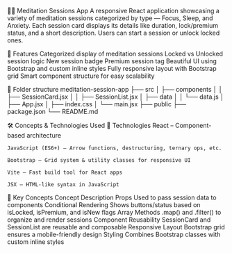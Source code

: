 🧘‍♂️ Meditation Sessions App
A responsive React application showcasing a variety of meditation sessions categorized by type — Focus, Sleep, and Anxiety. Each session card displays its details like duration, lock/premium status, and a short description. Users can start a session or unlock locked ones.

🌟 Features
    Categorized display of meditation sessions
    Locked vs Unlocked session logic
    New session badge
    Premium session tag
    Beautiful UI using Bootstrap and custom inline styles
    Fully responsive layout with Bootstrap grid
    Smart component structure for easy scalability

🧱 Folder structure
    meditation-session-app
    ├── src
    │   ├── components
    │   │   ├── SessionCard.jsx
    │   │   ├── SessionList.jsx
    │   ├── data
    │   │   └── data.js
    │   ├── App.jsx
    │   ├── index.css
    │   └── main.jsx
    ├── public
    ├── package.json
    └── README.md


🛠️ Concepts & Technologies Used
🔧 Technologies
    React – Component-based architecture

    JavaScript (ES6+) – Arrow functions, destructuring, ternary ops, etc.

    Bootstrap – Grid system & utility classes for responsive UI

    Vite – Fast build tool for React apps

    JSX – HTML-like syntax in JavaScript

🧠 Key Concepts
Concept	                Description
Props	                    Used to pass session data to components
Conditional Rendering	    Shows buttons/status based on isLocked, isPremium, and isNew flags
Array Methods	            .map() and .filter() to organize and render sessions
Component Reusability	    SessionCard and SessionList are reusable and composable
Responsive Layout	        Bootstrap grid ensures a mobile-friendly design
Styling	                    Combines Bootstrap classes with custom inline styles
